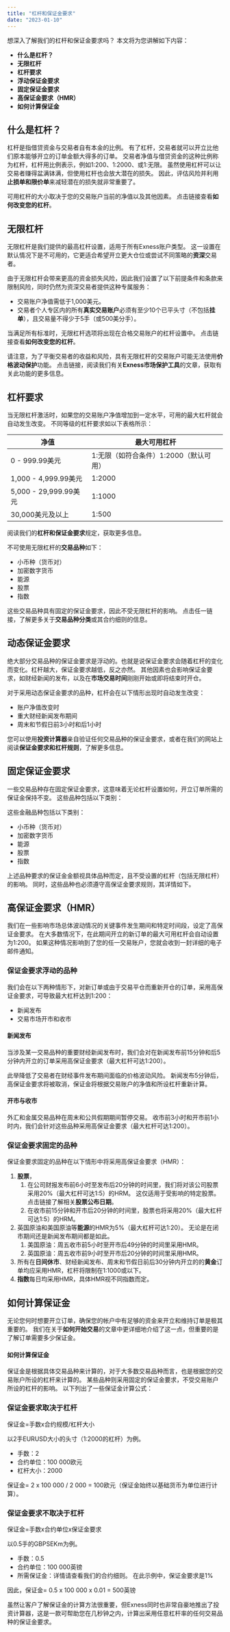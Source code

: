 ```yaml
---
title: "杠杆和保证金要求"
date: "2023-01-10"
---
```


想深入了解我们的杠杆和保证金要求吗？ 本文将为您讲解如下内容：

- **什么是杠杆？**
- **无限杠杆**
- **杠杆要求**
- **浮动保证金要求**
- **固定保证金要求**
- **高保证金要求（HMR）**
- **如何计算保证金**

## 什么是杠杆？

杠杆是指借贷资金与交易者自有本金的比例。 有了杠杆，交易者就可以开立比他们原本能够开立的订单金额大得多的订单。 交易者净值与借贷资金的这种比例称为杠杆，杠杆用比例表示，例如1:200、1:2000、或1:无限。 虽然使用杠杆可以让交易者赚得盆满钵满，但使用杠杆也会放大潜在的损失。 因此，评估风险并利用**止损单和限价单**来减轻潜在的损失就非常重要了。

可用杠杆的大小取决于您的交易账户当前的净值以及其他因素。 点击链接查看**如何改变您的杠杆**。

## 无限杠杆

无限杠杆是我们提供的最高杠杆设置，适用于所有Exness账户类型。 这一设置在默认情况下是不可用的，它更适合希望开立更大仓位或尝试不同策略的**资深**交易者。

由于无限杠杆会带来更高的资金损失风险，因此我们设置了以下前提条件和条款来限制风险，同时仍然为资深交易者提供这种专属服务：

- 交易账户净值需低于1,000美元。
- 交易者个人专区内的所有**真实交易账户**必须有至少10个已平头寸（不包括**挂单**），且交易量不得少于5手（或500美分手）。

当满足所有标准时，无限杠杆选项将出现在合格交易账户的杠杆设置中。 点击链接查看**如何改变您的杠杆**。

请注意，为了平衡交易者的收益和风险，具有无限杠杆的交易账户可能无法使用**价格波动保护**功能。 点击链接，阅读我们有关**Exness市场保护工具**的文章，获取有关此功能的更多信息。

## 杠杆要求

当无限杠杆激活时，如果您的交易账户净值增加到一定水平，可用的最大杠杆就会自动发生改变。 不同等级的杠杆要求如以下表格所示：

| **净值** | **最大可用杠杆** |
| --- | --- |
| 0 - 999.99美元 | 1:无限（如符合条件）1:2000（默认可用）|
| 1,000 - 4,999.99美元 | 1:2000 |
| 5,000 - 29,999.99美元 | 1:1000 |
| 30,000美元及以上 | 1:500 |

阅读我们的**杠杆和保证金要求**规定，获取更多信息。

不可使用无限杠杆的**交易品种**如下：

- 小币种（货币对）
- 加密数字货币
- 能源
- 股票
- 指数

这些交易品种具有固定的保证金要求，因此不受无限杠杆的影响。 点击任一链接，了解更多关于**交易品种分类**或其合约细则的信息。

## 动态保证金要求

绝大部分交易品种的保证金要求是浮动的。也就是说保证金要求会随着杠杆的变化而变化。杠杆越大，保证金要求越低，反之亦然。 其他因素也会影响保证金要求，如财经新闻的发布，以及在**市场交易时间**刚刚开始或即将结束时开仓。

对于采用动态保证金要求的品种，杠杆会在以下情形出现时自动发生改变：

- 账户净值改变时
- 重大财经新闻发布期间
- 周末和节假日前3小时和后1小时

您可以使用**投资计算器**亲自验证任何交易品种的保证金要求，或者在我们的网站上阅读**保证金要求和杠杆规则**，了解更多信息。

## 固定保证金要求

一些交易品种存在固定保证金要求，这意味着无论杠杆设置如何，开立订单所需的保证金保持不变。 这些品种包括以下类别：

这些金融品种包括以下类别：

- 小币种（货币对）
- 加密数字货币
- 能源
- 股票
- 指数

上述品种要求的保证金金额视具体品种而定，且不受设置的杠杆（包括无限杠杆）的影响。 同时，这些品种也必须遵守高保证金要求规则，其详情如下。

## 高保证金要求（HMR）

我们在一些影响市场总体波动情况的关键事件发生期间和特定时间段，设定了高保证金要求。 在大多数情况下，在此期间开立的新订单的最大可用杠杆会自动设置为1:200。 如果这种情况影响到了您的任一交易账户，您就会收到一封详细的电子邮件通知。

### 保证金要求浮动的品种

我们会在以下两种情形下，对新订单或由于交易平仓而重新开仓的订单，采用高保证金要求，可导致最大杠杆达到1:200：

- 新闻发布
- 交易市场开市和收市

#### **新闻发布**

当涉及某一交易品种的重要财经新闻发布时，我们会对在新闻发布前15分钟和后5分钟内开立的订单采用高保证金要求（最大杠杆可达1:200）。

此举降低了交易者在财经事件发布期间面临的价格波动风险。 新闻发布5分钟后，高保证金要求将被取消，保证金将根据交易账户的净值和所设杠杆重新计算。

#### 开市与收市

外汇和金属交易品种在周末和公共假期期间暂停交易。 收市前3小时和开市前1小时内，我们会针对这些品种采用高保证金要求（最大杠杆可达1:200）。

### 保证金要求固定的品种

保证金要求固定的品种在以下情形中将采用高保证金要求（HMR）：

1. **股票**，
    1. 在公司财报发布前6小时至发布后20分钟的时间里，我们将对该公司股票采用20%（最大杠杆可达1:5）的HRM。 这仅适用于受影响的特定股票。 点击链接了解相关**股票公布日期**。
    2. 在收市前15分钟和开市后20分钟的时间里，股票也将采用20%（最大杠杆可达1:5）的HRM。
2. 英国原油和美国原油等**能源**的HMR为5%（最大杠杆可达1:20）。 无论是在闭市期间还是新闻发布期间都是如此。
    1. 美国原油：周五收市前5小时至开市后49分钟的时间里采用HMR。
    2. 英国原油：周五收市前9小时至开市后20分钟的时间里采用HMR。
3. 所有在**日间休市**、财经新闻发布、周末和节假日前后30分钟内开立的的**黄金**订单均应采用HMR，杠杆将限制在1:1000或以下。
4. **指数**每日均采用HMR，具体HMR视不同指数而定。

## 如何计算保证金

无论您何时想要开立订单，确保您的帐户中有足够的资金来开立和维持订单是极其重要的。 我们在关于**如何开始交易**的文章中更详细地介绍了这一点，但重要的是了解订单需要多少保证金。

#### 如何计算保证金

保证金是根据具体交易品种来计算的，对于大多数交易品种而言，也是根据您的交易账户所设的杠杆来计算的。 某些品种则采用固定的保证金要求，不受交易账户所设的杠杆的影响。 以下列出了一些保证金计算公式：

### 保证金要求取决于杠杆

保证金=手数x合约规模/杠杆大小

以2手EURUSD大小的头寸（1:2000的杠杆）为例。

- 手数：2
- 合约单位：100 000欧元
- 杠杆大小：2000

保证金= 2 x 100 000 / 2 000 = 100欧元（保证金始终以基础货币为单位进行计算）。

### 保证金要求不取决于杠杆

保证金=手数x合约单位x保证金要求

以0.5手的GBPSEKm为例。

- 手数：0.5
- 合约单位：100 000英镑
- 所需保证金：详情请查看我们的合约细则。 在此示例中，保证金要求是1%

因此，保证金= 0.5 x 100 000 x 0.01 = 500英镑

虽然让客户了解保证金的计算方法很重要，但Exness同时也非常自豪地推出了投资计算器，这是一款可帮助您在几秒钟之内，计算出采用任意杠杆率的任何交易品种的保证金要求。
